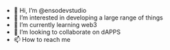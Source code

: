 - 👋 Hi, I’m @ensodevstudio
- 👀 I’m interested in developing a large range of things
- 🌱 I’m currently learning web3
- 💞️ I’m looking to collaborate on dAPPS
- 📫 How to reach me 

<!---
ensodevstudio/ensodevstudio is a ✨ special ✨ repository because its `README.md` (this file) appears on your GitHub profile.
You can click the Preview link to take a look at your changes.
--->
